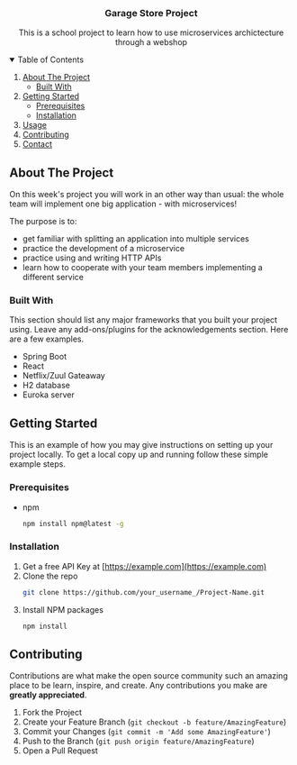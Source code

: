 <!-- PROJECT LOGO -->
<br />

<h3 align="center">Garage Store Project</h3>

  <p align="center">
    This is a school project to learn how to use microservices archictecture through a webshop
  </p>



<!-- TABLE OF CONTENTS -->
<details open="open">
  <summary>Table of Contents</summary>
  <ol>
    <li>
      <a href="#about-the-project">About The Project</a>
      <ul>
        <li><a href="#built-with">Built With</a></li>
      </ul>
    </li>
    <li>
      <a href="#getting-started">Getting Started</a>
      <ul>
        <li><a href="#prerequisites">Prerequisites</a></li>
        <li><a href="#installation">Installation</a></li>
      </ul>
    </li>
    <li><a href="#usage">Usage</a></li>
    <li><a href="#contributing">Contributing</a></li>
    <li><a href="#contact">Contact</a></li>
  </ol>
</details>



<!-- ABOUT THE PROJECT -->

## About The Project

On this week's project you will work in an other way than usual: the whole team will implement one
big application - with microservices!

The purpose is to:

* get familiar with splitting an application into multiple services
* practice the development of a microservice
* practice using and writing HTTP APIs
* learn how to cooperate with your team members implementing a different service

### Built With

This section should list any major frameworks that you built your project using. Leave any
add-ons/plugins for the acknowledgements section. Here are a few examples.

* Spring Boot
* React
* Netflix/Zuul Gateaway
* H2 database
* Euroka server

<!-- GETTING STARTED -->

## Getting Started

This is an example of how you may give instructions on setting up your project locally. To get a
local copy up and running follow these simple example steps.

### Prerequisites

* npm
  ```sh
  npm install npm@latest -g
  ```

### Installation

1. Get a free API Key at [https://example.com](https://example.com)
2. Clone the repo
   ```sh
   git clone https://github.com/your_username_/Project-Name.git
   ```
3. Install NPM packages
   ```sh
   npm install
   ```

<!-- CONTRIBUTING -->

## Contributing

Contributions are what make the open source community such an amazing place to be learn, inspire,
and create. Any contributions you make are **greatly appreciated**.

1. Fork the Project
2. Create your Feature Branch (`git checkout -b feature/AmazingFeature`)
3. Commit your Changes (`git commit -m 'Add some AmazingFeature'`)
4. Push to the Branch (`git push origin feature/AmazingFeature`)
5. Open a Pull Request